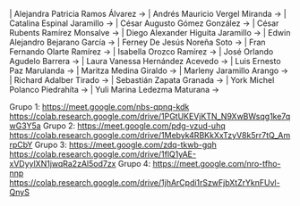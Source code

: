 | Alejandra Patricia Ramos Álvarez      ->
| Andrés Mauricio Vergel Miranda        ->
| Catalina Espinal Jaramillo            ->
| César Augusto Gómez González          ->
| César Rubents Ramírez Monsalve        ->
| Diego Alexander Higuita Jaramillo     ->
| Edwin Alejandro Bejarano García       ->
| Ferney De Jesús Noreña Soto           ->
| Fran Fernando Olarte Ramírez          ->
| Isabella Orozco Ramírez               ->
| José Orlando Agudelo Barrera          ->
| Laura Vanessa Hernández Acevedo       ->
| Luis Ernesto Paz Marulanda            ->
| Maritza Medina Giraldo                ->
| Marleny Jaramillo Arango              ->
| Richard Adalber Tirado                ->
| Sebastián Zapata Granada              ->
| York Michel Polanco Piedrahíta        ->
| Yuli Marina Ledezma Maturana          ->


Grupo 1: https://meet.google.com/nbs-qpnq-kdk https://colab.research.google.com/drive/1PGtUKEVjKTN_N9XwBWsqg1ke7qwG3Y5a
Grupo 2: https://meet.google.com/pdg-vzud-uhq https://colab.research.google.com/drive/1Mebyk4RBKkXxTzyV8k5rr7tQ_AmrpCbY
Grupo 3: https://meet.google.com/zdq-tkwb-gqh https://colab.research.google.com/drive/1flQ1yAE-xVDyylXN1jwqRa2zAl5od7zx
Grupo 4: https://meet.google.com/nro-tfho-nnp https://colab.research.google.com/drive/1jhArCpdi1rSzwFjbXtZrYknFUvl-QnyS